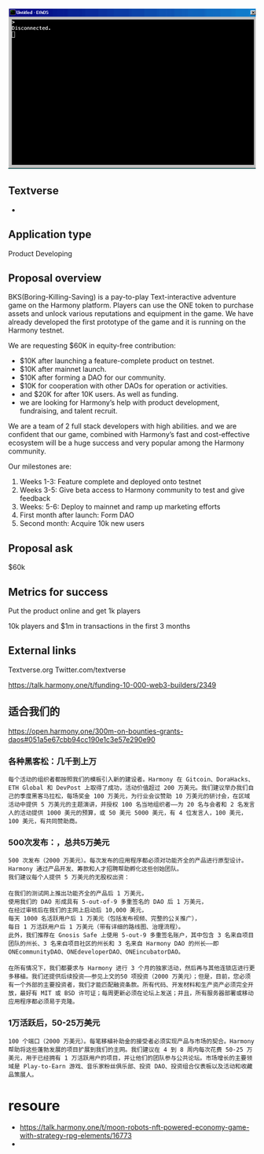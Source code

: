 ![Deck](https://github.com/DAO-SX/ethos/blob/main/doc/static/printer.gif)

## Textverse
+ 

## Application type

Product Developing

## Proposal overview

BKS(Boring-Killing-Saving) is a pay-to-play Text-interactive adventure game on the Harmony platform. Players can use the ONE token to purchase assets and unlock various reputations and equipment in the game. We have already developed the first prototype of the game and it is running on the Harmony testnet.

We are requesting $60K in equity-free contribution: 

- $10K after launching a feature-complete product on testnet.
- $10K after mainnet launch.
- $10K after forming a DAO for our community.
- $10K for cooperation with other DAOs for operation or activities.
- and $20K for after 10K users. As well as funding.
- we are looking for Harmony’s help with product development, fundraising, and talent recruit.

We are a team of 2  full stack developers with high abilities. and we are confident that our game, combined with Harmony’s fast and cost-effective ecosystem will be a huge success and very popular among the Harmony community.

Our milestones are:

1. Weeks 1-3: Feature complete and deployed onto testnet
2. Weeks 3-5: Give beta access to Harmony community to test and give feedback
3. Weeks: 5-6: Deploy to mainnet and ramp up marketing efforts
4. First month after launch: Form DAO
5. Second month: Acquire 10k new users

## Proposal ask

$60k

## Metrics for success

Put the product online and get 1k players

10k players and $1m in transactions in the first 3 months

## External links

Textverse.org
Twitter.com/textverse



https://talk.harmony.one/t/funding-10-000-web3-builders/2349

## 适合我们的
https://open.harmony.one/300m-on-bounties-grants-daos#051a5e67cbb94cc190e1c3e57e290e90
### 各种黑客松：几千到上万
    每个活动的组织者都按照我们的模板引入新的建设者。Harmony 在 Gitcoin、DoraHacks、ETH Global 和 DevPost 上取得了成功，活动价值超过 200 万美元。我们建议举办我们自己的季度黑客马拉松，每场奖金 100 万美元，为行业会议赞助 10 万美元的研讨会，在区域活动中提供 5 万美元的主题演讲，并授权 100 名当地组织者——为 20 名与会者和 2 名发言人的活动提供 1000 美元的预算，或 50 美元 5000 美元，有 4 位发言人，100 美元，100 美元，有共同赞助商。

### 500次发布：，总共5万美元

    500 次发布（2000 万美元）。每次发布的应用程序都必须对功能齐全的产品进行原型设计。Harmony 通过产品开发、筹款和人才招聘帮助孵化这些创始团队。
    我们建议每个人提供 5 万美元的无股权出资：

    在我们的测试网上推出功能齐全的产品后 1 万美元，
    使用我们的 DAO 形成具有 5-out-of-9 多重签名的 DAO 后 1 万美元，
    在经过审核后在我们的主网上启动后 10,000 美元，
    每天 1000 名活跃用户后 1 万美元（包括发布视频、完整的公关推广），
    每日 1 万活跃用户后 1 万美元（带有详细的路线图、治理流程）。
    此外，我们推荐在 Gnosis Safe 上使用 5-out-9 多重签名账户，其中包含 3 名来自项目团队的州长、3 名来自项目社区的州长和 3 名来自 Harmony DAO 的州长——即 ONEcommunityDAO、ONEdeveloperDAO、ONEincubatorDAO。

    在所有情况下，我们都要求与 Harmony 进行 3 个月的独家活动，然后再与其他连锁店进行更多移植。我们还提供后续投资——参见上文的50 项投资（2000 万美元）；但是，目前，您必须有一个外部的主要投资者，我们才能匹配融资条款。所有代码、开发材料和生产资产必须完全开放，最好有 MIT 或 BSD 许可证；每周更新必须在论坛上发送；并且，所有服务器部署或移动应用程序都必须易于克隆。
### 1万活跃后，50-25万美元

    100 个端口（2000 万美元）。每笔移植补助金的接受者必须实现产品与市场的契合。Harmony 帮助将这些蓬勃发展的项目扩展到我们的主网。我们建议在 4 到 8 周内每次花费 50-25 万美元，用于已经拥有 1 万活跃用户的项目，并让他们的团队参与公共论坛。市场增长的主要领域是 Play-to-Earn 游戏、音乐家粉丝俱乐部、投资 DAO、投资组合仪表板以及活动和收藏品策展人。

# resoure
+ https://talk.harmony.one/t/moon-robots-nft-powered-economy-game-with-strategy-rpg-elements/16773
+ 


